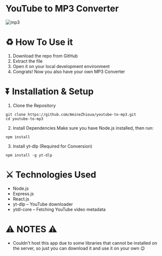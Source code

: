 # YouTube to MP3 Converter
![mp3](https://github.com/user-attachments/assets/e9db8c1f-db32-4444-b12b-20d8224af8af)

# ♻ How To Use it
1. Download the repo from GitHub
2. Extract the file
3. Open it on your local development environment
4. Congrats! Now you also have your own MP3 Converter

# ⏬ Installation & Setup
1. Clone the Repository
```
git clone https://github.com/AmineZhioua/youtube-to-mp3.git
cd youtube-to-mp3
```
2. Install Dependencies
Make sure you have Node.js installed, then run:
```
npm install
```
3. Install yt-dlp (Required for Conversion)
```
npm install -g yt-dlp
```
# ⚔ Technologies Used
- Node.js
- Express.js
- React.js
- yt-dlp – YouTube downloader
- ytdl-core – Fetching YouTube video metadata

# ⚠ NOTES ⚠
- Couldn't host this app due to some libraries that cannot be installed on the server, so just you can download it and use it on your own 😉
